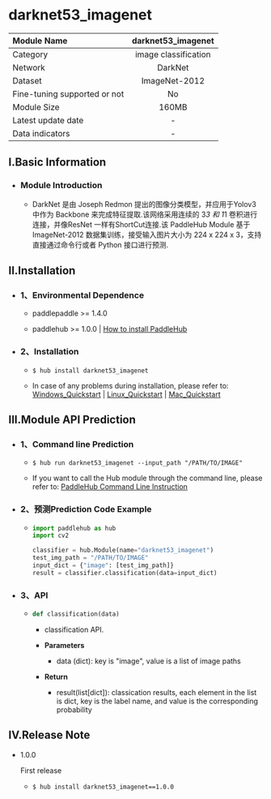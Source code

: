 # darknet53_imagenet

|Module Name|darknet53_imagenet|
| :--- | :---: |
|Category|image classification|
|Network|DarkNet|
|Dataset|ImageNet-2012|
|Fine-tuning supported or not|No|
|Module Size|160MB|
|Latest update date|-|
|Data indicators|-|


## I.Basic Information



- ### Module Introduction

  - DarkNet 是由 Joseph Redmon 提出的图像分类模型，并应用于Yolov3 中作为 Backbone 来完成特征提取.该网络采用连续的 3*3 和 1*1 卷积进行连接，并像ResNet 一样有ShortCut连接.该 PaddleHub Module 基于 ImageNet-2012 数据集训练，接受输入图片大小为 224 x 224 x 3，支持直接通过命令行或者 Python 接口进行预测.

## II.Installation

- ### 1、Environmental Dependence  

  - paddlepaddle >= 1.4.0  

  - paddlehub >= 1.0.0  | [How to install PaddleHub]()


- ### 2、Installation

  - ```shell
    $ hub install darknet53_imagenet
    ```
  - In case of any problems during installation, please refer to: [Windows_Quickstart]() | [Linux_Quickstart]() | [Mac_Quickstart]()

## III.Module API Prediction

- ### 1、Command line Prediction

  - ```shell
    $ hub run darknet53_imagenet --input_path "/PATH/TO/IMAGE"
    ```
  - If you want to call the Hub module through the command line, please refer to: [PaddleHub Command Line Instruction](../../../../docs/docs_ch/tutorial/cmd_usage.rst)

- ### 2、预测Prediction Code Example

  - ```python
    import paddlehub as hub
    import cv2

    classifier = hub.Module(name="darknet53_imagenet")
    test_img_path = "/PATH/TO/IMAGE"
    input_dict = {"image": [test_img_path]}
    result = classifier.classification(data=input_dict)
    ```

- ### 3、API

  - ```python
    def classification(data)
    ```
    - classification API.
    - **Parameters**
      - data (dict): key is "image", value is a list of image paths

    - **Return**
      - result(list[dict]): classication results, each element in the list is dict, key is the label name, and value is the corresponding probability





## IV.Release Note

* 1.0.0

  First release

  - ```shell
    $ hub install darknet53_imagenet==1.0.0
    ```
